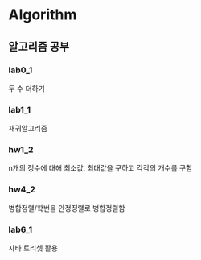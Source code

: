 # Algorithm

## 알고리즘 공부

### lab0_1

두 수 더하기

### lab1_1

재귀알고리즘

### hw1_2

n개의 정수에 대해 최소값, 최대값을 구하고 각각의 개수를 구함

### hw4_2

병합정렬/학번을 안정정렬로 병합정렬함

### lab6_1

자바 트리셋 활용
